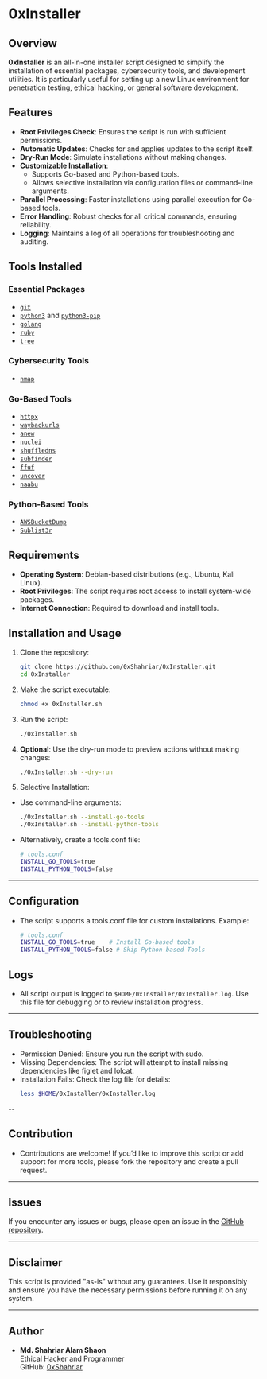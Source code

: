 # 0xInstaller

## Overview
**0xInstaller** is an all-in-one installer script designed to simplify the installation of essential packages, cybersecurity tools, and development utilities. It is particularly useful for setting up a new Linux environment for penetration testing, ethical hacking, or general software development.

## Features
- **Root Privileges Check**: Ensures the script is run with sufficient permissions.
- **Automatic Updates**: Checks for and applies updates to the script itself.
- **Dry-Run Mode**: Simulate installations without making changes.
- **Customizable Installation**:
  - Supports Go-based and Python-based tools.
  - Allows selective installation via configuration files or command-line arguments.
- **Parallel Processing**: Faster installations using parallel execution for Go-based tools.
- **Error Handling**: Robust checks for all critical commands, ensuring reliability.
- **Logging**: Maintains a log of all operations for troubleshooting and auditing.

## Tools Installed
### Essential Packages
- [`git`](https://git-scm.com/)
- [`python3`](https://www.python.org/) and [`python3-pip`](https://pip.pypa.io/)
- [`golang`](https://go.dev/)
- [`ruby`](https://www.ruby-lang.org/)
- [`tree`](http://mama.indstate.edu/users/ice/tree/)

### Cybersecurity Tools
- [`nmap`](https://nmap.org/)

### Go-Based Tools
- [`httpx`](https://github.com/projectdiscovery/httpx)
- [`waybackurls`](https://github.com/tomnomnom/waybackurls)
- [`anew`](https://github.com/tomnomnom/anew)
- [`nuclei`](https://github.com/projectdiscovery/nuclei)
- [`shuffledns`](https://github.com/projectdiscovery/shuffledns)
- [`subfinder`](https://github.com/projectdiscovery/subfinder)
- [`ffuf`](https://github.com/ffuf/ffuf)
- [`uncover`](https://github.com/projectdiscovery/uncover)
- [`naabu`](https://github.com/projectdiscovery/naabu)

### Python-Based Tools
- [`AWSBucketDump`](https://github.com/jordanpotti/AWSBucketDump)
- [`Sublist3r`](https://github.com/aboul3la/Sublist3r)

## Requirements
- **Operating System**: Debian-based distributions (e.g., Ubuntu, Kali Linux).
- **Root Privileges**: The script requires root access to install system-wide packages.
- **Internet Connection**: Required to download and install tools.

## Installation and Usage
1. Clone the repository:
   ```bash
   git clone https://github.com/0xShahriar/0xInstaller.git
   cd 0xInstaller
   ```
2. Make the script executable:
   ```bash
   chmod +x 0xInstaller.sh
   ```
3. Run the script:
   ```bash
   ./0xInstaller.sh
   ```
4. **Optional**: Use the dry-run mode to preview actions without making changes:
   ```bash
   ./0xInstaller.sh --dry-run
   ```
5. Selective Installation:
  - Use command-line arguments:
    ```bash
    ./0xInstaller.sh --install-go-tools
    ./0xInstaller.sh --install-python-tools
    ```
  - Alternatively, create a tools.conf file:
    ```bash
    # tools.conf
    INSTALL_GO_TOOLS=true
    INSTALL_PYTHON_TOOLS=false
    ```
  

---

## Configuration

- The script supports a tools.conf file for custom installations. Example:
  ```bash
  # tools.conf
  INSTALL_GO_TOOLS=true    # Install Go-based tools
  INSTALL_PYTHON_TOOLS=false # Skip Python-based Tools
  ```

## Logs

- All script output is logged to ```$HOME/0xInstaller/0xInstaller.log```. Use this file for debugging or to review installation progress.

---

## Troubleshooting

- Permission Denied: Ensure you run the script with sudo.
- Missing Dependencies: The script will attempt to install missing dependencies like figlet and lolcat.
- Installation Fails: Check the log file for details:
  ```bash
  less $HOME/0xInstaller/0xInstaller.log
  ```

--

## Contribution

- Contributions are welcome! If you’d like to improve this script or add support for more tools, please fork the repository and create a pull request.

---

## Issues

If you encounter any issues or bugs, please open an issue in the [GitHub repository](https://github.com/0xShahriar/0xInstaller/issues).

---

## Disclaimer

This script is provided "as-is" without any guarantees. Use it responsibly and ensure you have the necessary permissions before running it on any system.


---

## Author

- **Md. Shahriar Alam Shaon**  
  Ethical Hacker and Programmer  
  GitHub: [0xShahriar](https://github.com/0xShahriar)
